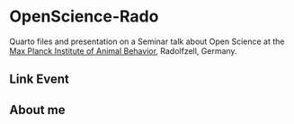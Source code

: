 # OpenScience-Rado
Quarto files and presentation on a Seminar talk about Open Science at the [Max Planck Institute of Animal Behavior](https://www.ab.mpg.de/), Radolfzell, Germany.

## Link Event

## About me
